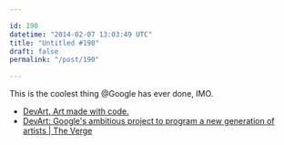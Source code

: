 ```yaml
---

id: 190
datetime: "2014-02-07 13:03:49 UTC"
title: "Untitled #190"
draft: false
permalink: "/post/190"

---
```


This is the coolest thing @Google has ever done, IMO. 

 
 * [DevArt. Art made with code.](https://devart.withgoogle.com/)
 * [DevArt: Google's ambitious project to program a new generation of artists | The Verge](https://www.theverge.com/2014/2/5/5381192/google-devart-barbican-digital-revolution-competition)



